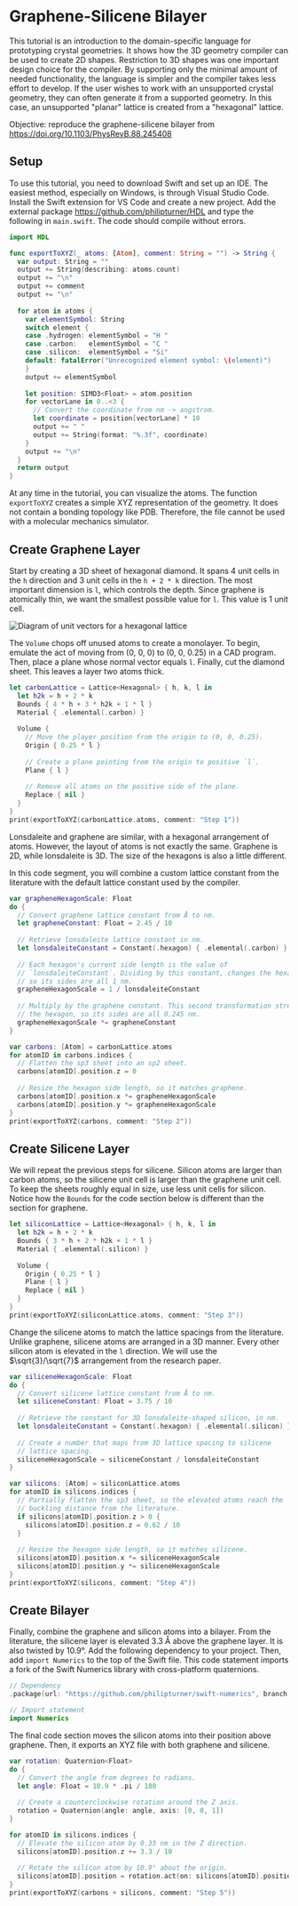 # Graphene-Silicene Bilayer

This tutorial is an introduction to the domain-specific language for
prototyping crystal geometries. It shows how the 3D geometry compiler can
be used to create 2D shapes. Restriction to 3D shapes was one important design 
choice for the compiler. By supporting only the minimal amount of needed
functionality, the language is simpler and the compiler takes less effort to
develop. If the user wishes to work with an unsupported crystal geometry, they
can often generate it from a supported geometry. In this case, an unsupported 
"planar" lattice is created from a "hexagonal" lattice.

Objective: reproduce the graphene-silicene bilayer from https://doi.org/10.1103/PhysRevB.88.245408

## Setup

To use this tutorial, you need to download Swift and set up an IDE. The
easiest method, especially on Windows, is through Visual Studio Code.
Install the Swift extension for VS Code and create a new project.
Add the external package https://github.com/philipturner/HDL and type the
following in `main.swift`. The code should compile without errors.

```swift
import HDL

func exportToXYZ(_ atoms: [Atom], comment: String = "") -> String {
  var output: String = ""
  output += String(describing: atoms.count)
  output += "\n"
  output += comment
  output += "\n"
  
  for atom in atoms {
    var elementSymbol: String
    switch element {
    case .hydrogen: elementSymbol = "H "
    case .carbon:   elementSymbol = "C "
    case .silicon:  elementSymbol = "Si"
    default: fatalError("Unrecognized element symbol: \(element)")
    }
    output += elementSymbol
    
    let position: SIMD3<Float> = atom.position
    for vectorLane in 0..<3 {
      // Convert the coordinate from nm -> angstrom.
      let coordinate = position[vectorLane] * 10
      output += " "
      output += String(format: "%.3f", coordinate)
    }
    output += "\n"
  }
  return output
}
```

At any time in the tutorial, you can visualize the atoms. The function
`exportToXYZ` creates a simple XYZ representation of the geometry. It
does not contain a bonding topology like PDB. Therefore, the file cannot
be used with a molecular mechanics simulator.

## Create Graphene Layer

Start by creating a 3D sheet of hexagonal diamond. It spans 4 unit cells
in the `h` direction and 3 unit cells in the `h + 2 * k` direction. The
most important dimension is `l`, which controls the depth. Since graphene
is atomically thin, we want the smallest possible value for `l`. This
value is 1 unit cell.

![Diagram of unit vectors for a hexagonal lattice](./HexagonalLatticeVectors.png)

The `Volume` chops off unused atoms to create a monolayer. To begin,
emulate the act of moving from (0, 0, 0) to (0, 0, 0.25) in a CAD
program. Then, place a plane whose normal vector equals `l`. Finally,
cut the diamond sheet. This leaves a layer two atoms thick.

```swift
let carbonLattice = Lattice<Hexagonal> { h, k, l in
  let h2k = h + 2 * k
  Bounds { 4 * h + 3 * h2k + 1 * l }
  Material { .elemental(.carbon) }
  
  Volume {
    // Move the player position from the origin to (0, 0, 0.25).
    Origin { 0.25 * l }
    
    // Create a plane pointing from the origin to positive `l`.
    Plane { l }
    
    // Remove all atoms on the positive side of the plane.
    Replace { nil }
  }
}
print(exportToXYZ(carbonLattice.atoms, comment: "Step 1"))
```

Lonsdaleite and graphene are similar, with a hexagonal arrangement of
atoms. However, the layout of atoms is not exactly the same. Graphene
is 2D, while lonsdaleite is 3D. The size of the hexagons is also a little
different.

In this code segment, you will combine a custom lattice constant from the
literature with the default lattice constant used by the compiler.

```swift
var grapheneHexagonScale: Float
do {
  // Convert graphene lattice constant from Å to nm.
  let grapheneConstant: Float = 2.45 / 10
  
  // Retrieve lonsdaleite lattice constant in nm.
  let lonsdaleiteConstant = Constant(.hexagon) { .elemental(.carbon) }
  
  // Each hexagon's current side length is the value of
  // `lonsdaleiteConstant`. Dividing by this constant, changes the hexagon
  // so its sides are all 1 nm.
  grapheneHexagonScale = 1 / lonsdaleiteConstant
  
  // Multiply by the graphene constant. This second transformation stretches
  // the hexagon, so its sides are all 0.245 nm.
  grapheneHexagonScale *= grapheneConstant
}

var carbons: [Atom] = carbonLattice.atoms
for atomID in carbons.indices {
  // Flatten the sp3 sheet into an sp2 sheet.
  carbons[atomID].position.z = 0
  
  // Resize the hexagon side length, so it matches graphene.
  carbons[atomID].position.x *= grapheneHexagonScale
  carbons[atomID].position.y *= grapheneHexagonScale
}
print(exportToXYZ(carbons, comment: "Step 2"))
```

## Create Silicene Layer

We will repeat the previous steps for silicene. Silicon atoms are
larger than carbon atoms, so the silicene unit cell is larger than the
graphene unit cell. To keep the sheets roughly equal in size, use less
unit cells for silicon. Notice how the `Bounds` for the code section
below is different than the section for graphene.

```swift
let siliconLattice = Lattice<Hexagonal> { h, k, l in
  let h2k = h + 2 * k
  Bounds { 3 * h + 2 * h2k + 1 * l }
  Material { .elemental(.silicon) }
  
  Volume {
    Origin { 0.25 * l }
    Plane { l }
    Replace { nil }
  }
}
print(exportToXYZ(siliconLattice.atoms, comment: "Step 3"))
```

Change the silicene atoms to match the lattice spacings from the
literature. Unlike graphene, silicene atoms are arranged in a 3D manner.
Every other silicon atom is elevated in the `l` direction. We will use
the $\sqrt{3}/\sqrt{7}$ arrangement from the research paper.

```swift
var siliceneHexagonScale: Float
do {
  // Convert silicene lattice constant from Å to nm.
  let siliceneConstant: Float = 3.75 / 10
  
  // Retrieve the constant for 3D lonsdaleite-shaped silicon, in nm.
  let lonsdaleiteConstant = Constant(.hexagon) { .elemental(.silicon) }
  
  // Create a number that maps from 3D lattice spacing to silicene
  // lattice spacing.
  siliceneHexagonScale = siliceneConstant / lonsdaleiteConstant
}

var silicons: [Atom] = siliconLattice.atoms
for atomID in silicons.indices {
  // Partially flatten the sp3 sheet, so the elevated atoms reach the
  // buckling distance from the literature.
  if silicons[atomID].position.z > 0 {
    silicons[atomID].position.z = 0.62 / 10
  }
  
  // Resize the hexagon side length, so it matches silicene.
  silicons[atomID].position.x *= siliceneHexagonScale
  silicons[atomID].position.y *= siliceneHexagonScale
}
print(exportToXYZ(silicons, comment: "Step 4"))
```

## Create Bilayer

Finally, combine the graphene and silicon atoms into a bilayer. From the
literature, the silicene layer is elevated 3.3 Å above the graphene
layer. It is also twisted by 10.9°. Add the following dependency to your
project. Then, add `import Numerics` to the top of the Swift file. This
code statement imports a fork of the Swift Numerics library with
cross-platform quaternions.

```swift
// Dependency
.package(url: "https://github.com/philipturner/swift-numerics", branch: "Quaternions"),

// Import statement
import Numerics
```

The final code section moves the silicon atoms into their position above
graphene. Then, it exports an XYZ file with both graphene and silicene.

```swift
var rotation: Quaternion<Float>
do {
  // Convert the angle from degrees to radians.
  let angle: Float = 10.9 * .pi / 180
  
  // Create a counterclockwise rotation around the Z axis.
  rotation = Quaternion(angle: angle, axis: [0, 0, 1])
}

for atomID in silicons.indices {
  // Elevate the silicon atom by 0.33 nm in the Z direction.
  silicons[atomID].position.z += 3.3 / 10
  
  // Rotate the silicon atom by 10.9° about the origin.
  silicons[atomID].position = rotation.act(on: silicons[atomID].position)
}
print(exportToXYZ(carbons + silicons, comment: "Step 5"))
```
